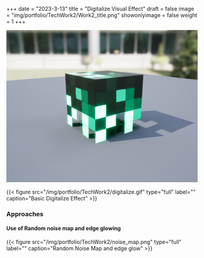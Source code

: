 +++
date = "2023-3-13"
title = "Digitalize Visual Effect"
draft = false
image = "img/portfolio/TechWork2/Work2_title.png"
showonlyimage = false
weight = 1
+++

<!--more-->
![gamelogo][1]

 {{< figure
  src="/img/portfolio/TechWork2/digitalize.gif"
  type="full"
  label=""
  caption="Basic Digitalize Effect" >}}

### Approaches

#### Use of Random noise map and edge glowing
 {{< figure
  src="/img/portfolio/TechWork2/noise_map.png"
  type="full"
  label=""
  caption="Random Noise Map and edge glow" >}}






[1]:/img/portfolio/TechWork2/Work2_title.png